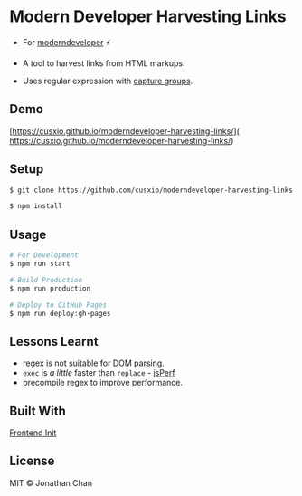 # Modern Developer Harvesting Links

- For [moderndeveloper](https://moderndeveloper.com/) :zap:

- A tool to harvest links from HTML markups.

- Uses regular expression with [capture groups](app/scripts/harvest.js).

## Demo

[https://cusxio.github.io/moderndeveloper-harvesting-links/]( https://cusxio.github.io/moderndeveloper-harvesting-links/)

## Setup

```bash
$ git clone https://github.com/cusxio/moderndeveloper-harvesting-links.git

$ npm install
```

## Usage

```bash
# For Development
$ npm run start

# Build Production
$ npm run production

# Deploy to GitHub Pages
$ npm run deploy:gh-pages
```

## Lessons Learnt

- regex is not suitable for DOM parsing.
- `exec` is *a little* faster than `replace` - [jsPerf](https://jsperf.com/regex-exec-vs-replace-capture)
- precompile regex to improve performance.

## Built With

[Frontend Init](https://github.com/cusxio/frontend-init)

## License

MIT © Jonathan Chan